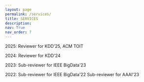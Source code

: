 ```yaml
---
layout: page
permalink: /services/
title: SERVICES
description:
nav: True
nav_order: 7
---
```

2025: Reviewer for KDD'25, ACM TOIT

2024: Reviewer for KDD'24

2023: Sub-reviewer for IEEE BigData'23

2022: Sub-reviewer for IEEE BigData'22  Sub-reviewer for AAAI'23
